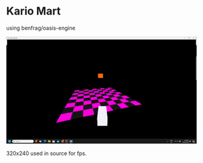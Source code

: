 # Kario Mart

using benfrag/oasis-engine

![High res 1920x1080 rasterizing.](https://github.com/benfrag/kario-mart/blob/main/high_res.png?raw=true)

320x240 used in source for fps.
